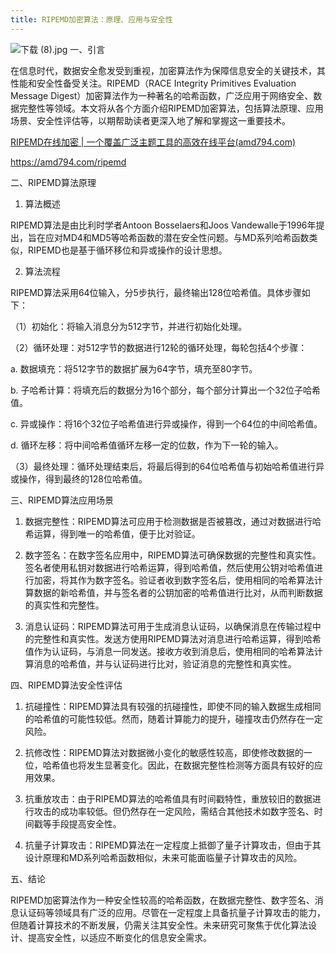 ```yaml
---
title: RIPEMD加密算法：原理、应用与安全性
---
```



![下载 (8).jpg](https://p1-juejin.byteimg.com/tos-cn-i-k3u1fbpfcp/9a768993d7344f33ac958fa57dcf82d5~tplv-k3u1fbpfcp-jj-mark:0:0:0:0:q75.image#?w=1024&h=1024&s=183267&e=jpg&b=d6dee5)
一、引言

在信息时代，数据安全愈发受到重视，加密算法作为保障信息安全的关键技术，其性能和安全性备受关注。RIPEMD（RACE Integrity Primitives Evaluation Message Digest）加密算法作为一种著名的哈希函数，广泛应用于网络安全、数据完整性等领域。本文将从各个方面介绍RIPEMD加密算法，包括算法原理、应用场景、安全性评估等，以期帮助读者更深入地了解和掌握这一重要技术。

[RIPEMD在线加密 | 一个覆盖广泛主题工具的高效在线平台(amd794.com)](https://amd794.com/ripemd)

https://amd794.com/ripemd

二、RIPEMD算法原理

1. 算法概述

RIPEMD算法是由比利时学者Antoon Bosselaers和Joos Vandewalle于1996年提出，旨在应对MD4和MD5等哈希函数的潜在安全性问题。与MD系列哈希函数类似，RIPEMD也是基于循环移位和异或操作的设计思想。

2. 算法流程

RIPEMD算法采用64位输入，分5步执行，最终输出128位哈希值。具体步骤如下：

（1）初始化：将输入消息分为512字节，并进行初始化处理。

（2）循环处理：对512字节的数据进行12轮的循环处理，每轮包括4个步骤：

  a. 数据填充：将512字节的数据扩展为64字节，填充至80字节。
  
  b. 子哈希计算：将填充后的数据分为16个部分，每个部分计算出一个32位子哈希值。
  
  c. 异或操作：将16个32位子哈希值进行异或操作，得到一个64位的中间哈希值。
  
  d. 循环左移：将中间哈希值循环左移一定的位数，作为下一轮的输入。

（3）最终处理：循环处理结束后，将最后得到的64位哈希值与初始哈希值进行异或操作，得到最终的128位哈希值。

三、RIPEMD算法应用场景

1. 数据完整性：RIPEMD算法可应用于检测数据是否被篡改，通过对数据进行哈希运算，得到唯一的哈希值，便于比对验证。

2. 数字签名：在数字签名应用中，RIPEMD算法可确保数据的完整性和真实性。签名者使用私钥对数据进行哈希运算，得到哈希值，然后使用公钥对哈希值进行加密，将其作为数字签名。验证者收到数字签名后，使用相同的哈希算法计算数据的新哈希值，并与签名者的公钥加密的哈希值进行比对，从而判断数据的真实性和完整性。

3. 消息认证码：RIPEMD算法可用于生成消息认证码，以确保消息在传输过程中的完整性和真实性。发送方使用RIPEMD算法对消息进行哈希运算，得到哈希值作为认证码，与消息一同发送。接收方收到消息后，使用相同的哈希算法计算消息的哈希值，并与认证码进行比对，验证消息的完整性和真实性。

四、RIPEMD算法安全性评估

1. 抗碰撞性：RIPEMD算法具有较强的抗碰撞性，即使不同的输入数据生成相同的哈希值的可能性较低。然而，随着计算能力的提升，碰撞攻击仍然存在一定风险。

2. 抗修改性：RIPEMD算法对数据微小变化的敏感性较高，即使修改数据的一位，哈希值也将发生显著变化。因此，在数据完整性检测等方面具有较好的应用效果。

3. 抗重放攻击：由于RIPEMD算法的哈希值具有时间戳特性，重放较旧的数据进行攻击的成功率较低。但仍然存在一定风险，需结合其他技术如数字签名、时间戳等手段提高安全性。

4. 抗量子计算攻击：RIPEMD算法在一定程度上抵御了量子计算攻击，但由于其设计原理和MD系列哈希函数相似，未来可能面临量子计算攻击的风险。

五、结论

RIPEMD加密算法作为一种安全性较高的哈希函数，在数据完整性、数字签名、消息认证码等领域具有广泛的应用。尽管在一定程度上具备抗量子计算攻击的能力，但随着计算技术的不断发展，仍需关注其安全性。未来研究可聚焦于优化算法设计、提高安全性，以适应不断变化的信息安全需求。

